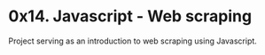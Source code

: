 # 0x14. Javascript - Web scraping
Project serving as an introduction to web scraping using Javascript.
